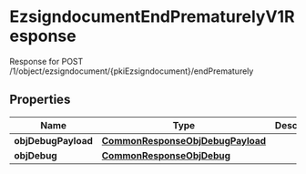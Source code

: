 

# EzsigndocumentEndPrematurelyV1Response

Response for POST /1/object/ezsigndocument/{pkiEzsigndocument}/endPrematurely

## Properties

| Name | Type | Description | Notes |
|------------ | ------------- | ------------- | -------------|
|**objDebugPayload** | [**CommonResponseObjDebugPayload**](CommonResponseObjDebugPayload.md) |  |  |
|**objDebug** | [**CommonResponseObjDebug**](CommonResponseObjDebug.md) |  |  [optional] |



